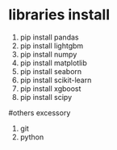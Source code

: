 # libraries install

1. pip install pandas
2. pip install lightgbm
3. pip install numpy
4. pip install matplotlib
5. pip install seaborn
6. pip install scikit-learn
7. pip install xgboost
8. pip install scipy



#others excessory

1. git
2. python
